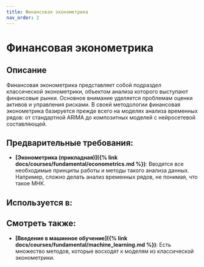 ```yaml
---
title: Финансовая эконометрика
nav_order: 2
---
```


# Финансовая эконометрика


## Описание 
Финансовая эконометрика представляет собой подраздел классической эконометрики, 
объектом анализа которого выступают финансовые рынки. 
Основное внимание уделяется проблемам оценки активов и управления рисками. 
В своей методологии финансовая эконометрика базируется прежде всего на моделях анализа временных рядов: 
от стандартной ARIMA до композитных моделей с нейросетевой составляющей.  


## Предварительные требования:

- **[Эконометрика (прикладная)]({% link docs/courses/fundamental/econometrics.md %})**: Вводятся все необходимые принципы работы и методы такого анализа данных. 
Например, сложно делать анализ временных рядов, не понимая, что такое МНК.



## Используется в:


## Смотреть также:

- **[Введение в машинное обучение]({% link docs/courses/fundamental/machine_learning.md %})**: Есть множество методов, которые восходят к моделям из классической эконометрики.

